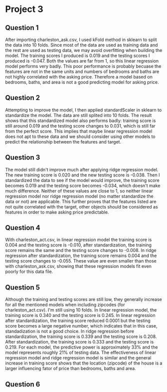 # Project 3
## Question 1
After importing charleston_ask.csv, I used kFold method in sklearn to split the data into 10 folds. Since most of the data are used as training data and the rest are used as testing data, we may avoid overfitting when building the model. The training scores I produced is 0.019 and the testing scores I produced is -0.047. Both the values are far from 1, so this linear regression model performs very badly. This poor performance is probably becuase the features are not in the same units and numbers of bedrooms and baths are not highly correlated with the asking price. Therefore a model based on bedrooms, baths, and area is not a good predicting model for asking price.  

## Question 2
Attempting to improve the model, I then applied standardScaler in sklearn to standardize the model. The data are still splited into 10 folds. The result shows that this standardized model also performs badly: training score is still around 0.019 and the testing score changes to 0.031, which is still far from the perfect score. This implies that maybe linear regression model does not apt to these data and we should consider using other models to predict the relationship between the features and target.  

## Question 3
The model still didn't improve much after applying ridge regression model. The new training score is 0.020 and the new testing score is -0.038. Then I standardized the data to see if the model would improve, the training score becomes 0.019 and the testing score becomes -0.034, which doesn't make much difference. Neither of these values are close to 1, so neither linear regression model nor ridge regression model (no matter standardize the data or not) are applicable. This further proves that the features listed are not quite correlated with the target, other objects should be considered as features in order to make asking price predictable. 

## Question 4
With charleston_act.csv, in linear regression model the training score is 0.004 and the testing score is -0.010, after standardization, tbe training score remains the same and the testing score changes to -0.008. In ridge regression after standardization, the training score remains 0.004 and the testing score changes to -0.055. These value are even smaller than those with charleston_ask.csv, showing that these regression models fit even poorly for this data file. 

## Question 5
Although the training and testing scores are still low, they generally increase for all the mentioned models when including zipcodes (for charleston_act.csv). I'm still using 10 folds. In linear regression model, the training score is 0.340 and the testing score is 0.245. In linear regression after standardization, the training score reduced 0.0001 but the testing score becomes a large negative number, which indicates that in this case, standadization is not a good choice. In ridge regression before standardization, the training score is 0.339 and the testing score is 0.208. After standardization, the training score is 0.333 and the testing score is 0.219. For each model, the predictive power is approximately 33% and the model represents roughly 21% of testing data. The effectiveness of linear regression model and ridge regression model is similar and the general increase in training score shows that the location (zipcode) of the house is a larger influencing fator of price than bedrooms, baths and area. 

## Question 6
